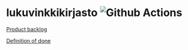 # lukuvinkkikirjasto ![Github Actions](https://github.com/msiivone/lukuvinkkikirjasto/actions/workflows/gradle.yml/badge.svg)

[Product backlog](https://github.com/msiivone/lukuvinkkikirjasto/projects/1)

[Definition of done](https://github.com/msiivone/lukuvinkkikirjasto/blob/main/dokumentaatio/definitionofdone.md)
